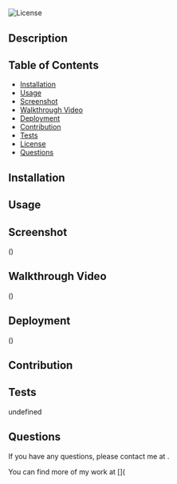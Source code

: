 # 

  ![License](https://img.shields.io/badge/License-BSD-blue.svg)

  ## Description
  

  ## Table of Contents
  - [Installation](#installation)
  - [Usage](#usage)
  - [Screenshot](#screenshot)
  - [Walkthrough Video](#walkthrough-video)
  - [Deployment](#deployment)
  - [Contribution](#contribution)
  - [Tests](#tests)
  - [License](#license)
  - [Questions](#questions)

  ## Installation
  

  ## Usage
  

  ## Screenshot
  ()

  ## Walkthrough Video
  ()

  ## Deployment
  ()

  ## Contribution
  

  ## Tests
  

  undefined
 

  ## Questions
  If you have any questions, please contact me at .

  You can find more of my work at [](

